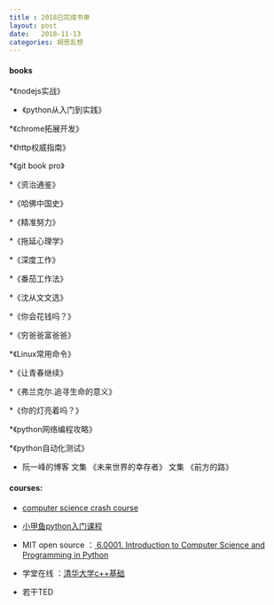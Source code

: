 ```yaml
---
title : 2018已完成书单
layout: post
date:   2018-11-13 
categories: 胡思乱想
---
```


#### books

*《nodejs实战》

* 《python从入门到实践》

*《chrome拓展开发》

*《http权威指南》

*《git book pro》

*《资治通鉴》

*《哈佛中国史》

*《精准努力》

*《拖延心理学》

*《深度工作》

*《番茄工作法》

*《沈从文文选》

*《你会花钱吗？》

*《穷爸爸富爸爸》

*《Linux常用命令》

*《让青春继续》

*《弗兰克尔.追寻生命的意义》

*《你的灯亮着吗？》

*《python网络编程攻略》

*《python自动化测试》

* 阮一峰的博客 文集 《未来世界的幸存者》  文集 《前方的路》

#### courses:

* [computer science crash course](http://www.bilibili.com/video/av21376839?share_medium=android&share_source=copy_link&bbid=2BD08DAA-C67C-4410-BAB6-4FBBB9E5DE1816832infoc&ts=1542107894040)  

* [小甲鱼python入门课程](http://www.bilibili.com/video/av4050443?share_medium=android&share_source=copy_link&bbid=2BD08DAA-C67C-4410-BAB6-4FBBB9E5DE1816832infoc&ts=1542107993729)

* MIT open source ：[ 6.0001. Introduction to Computer Science and Programming in Python](https://ocw.mit.edu/courses/electrical-engineering-and-computer-science/6-0001-introduction-to-computer-science-and-programming-in-python-fall-2016/lecture-videos/)

* 学堂在线 ：[清华大学c++基础](http://www.xuetangx.com/courses/course-v1:TsinghuaX+00740043X_2015_T2+sp/about)

* 若干TED
